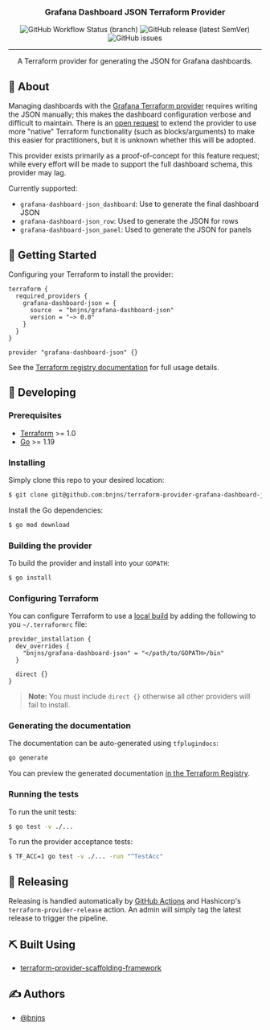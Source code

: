 <div align="center">

### Grafana Dashboard JSON Terraform Provider

![GitHub Workflow Status (branch)](https://img.shields.io/github/actions/workflow/status/bnjns/terraform-provider-grafana-dashboard-json/build.yml?branch=main&style=flat-square)
![GitHub release (latest SemVer)](https://img.shields.io/github/v/release/bnjns/terraform-provider-grafana-dashboard-json?display_name=tag&label=version&sort=semver&style=flat-square)
![GitHub issues](https://img.shields.io/github/issues/bnjns/terraform-provider-grafana-dashboard-json?style=flat-square)

---

A Terraform provider for generating the JSON for Grafana dashboards.
</div>

## 🧐 About

Managing dashboards with the [Grafana Terraform provider][grafana-provider] requires writing the JSON manually; this
makes the dashboard configuration verbose and difficult to maintain. There is an [open request][provider-issue] to
extend the provider to use more "native" Terraform functionality (such as blocks/arguments) to make this easier for
practitioners, but it is unknown whether this will be adopted.

This provider exists primarily as a proof-of-concept for this feature request; while every effort will be made to
support the full dashboard schema, this provider may lag.

Currently supported:

- `grafana-dashboard-json_dashboard`: Use to generate the final dashboard JSON
- `grafana-dashboard-json_row`: Used to generate the JSON for rows
- `grafana-dashboard-json_panel`: Used to generate the JSON for panels

## :checkered_flag: Getting Started

Configuring your Terraform to install the provider:

```hcl
terraform {
  required_providers {
    grafana-dashboard-json = {
      source  = "bnjns/grafana-dashboard-json"
      version = "~> 0.0"
    }
  }
}

provider "grafana-dashboard-json" {}
```

See the [Terraform registry documentation](#) for full usage details.

## :wrench: Developing

### Prerequisites

- [Terraform](https://www.terraform.io/downloads.html) >= 1.0
- [Go](https://golang.org/doc/install) >= 1.19

### Installing

Simply clone this repo to your desired location:

```sh
$ git clone git@github.com:bnjns/terraform-provider-grafana-dashboard-json.git
```

Install the Go dependencies:

```sh
$ go mod download
```

### Building the provider

To build the provider and install into your `GOPATH`:

```sh
$ go install
```

### Configuring Terraform

You can configure Terraform to use a [local build](#building-the-provider) by adding the following to
you `~/.terraformrc` file:

```hcl
provider_installation {
  dev_overrides {
    "bnjns/grafana-dashboard-json" = "</path/to/GOPATH>/bin"
  }

  direct {}
}
```

> **Note:** You must include `direct {}` otherwise all other providers will fail to install.

### Generating the documentation

The documentation can be auto-generated using `tfplugindocs`:

```sh
go generate
```

You can preview the generated documentation [in the Terraform Registry][preview-docs].

### Running the tests

To run the unit tests:

```sh
$ go test -v ./...
```

To run the provider acceptance tests:

```sh
$ TF_ACC=1 go test -v ./... -run "^TestAcc"
```

## :rocket: Releasing

Releasing is handled automatically by [GitHub Actions](.github/workflows/release.yml) and
Hashicorp's `terraform-provider-release` action. An admin will simply tag the latest release to trigger the pipeline.

## :pick: Built Using

- [terraform-provider-scaffolding-framework](https://github.com/hashicorp/terraform-provider-scaffolding-framework)

## :writing_hand: Authors

- [@bnjns](https://github.com/bnjns)

[grafana-provider]: https://registry.terraform.io/providers/grafana/grafana
[provider-issue]: https://github.com/grafana/terraform-provider-grafana/issues/299
[preview-docs]: https://registry.terraform.io/tools/doc-preview

